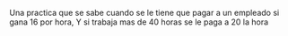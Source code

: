 Una practica que se sabe cuando se le tiene que pagar a un empleado si gana 16 por hora, Y si trabaja mas de 40 horas
se le paga a 20 la hora
